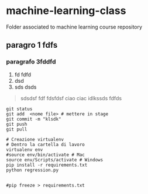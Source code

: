 # machine-learning-class
Folder associated to machine learning course repository

## paragro 1 fdfs

### paragrafo 3fddfd

 
1. fd fdfd
2. dsd
3. sds dsds

> sdsdsf fdf fdsfdsf ciao ciac idlkssds fdfds
 

```
git status
git add  <nome file> # mettere in stage
git commit -m "klsdk" 
git push
git pull
```


```
# Creazione virtualenv
# Dentro la cartella di lavoro
virtualenv env
#source env/bin/activate # Mac 
source env/Scripts/activate # Windows
pip install -r requirements.txt
python regression.py


#pip freeze > requirements.txt
```

